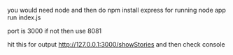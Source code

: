 you would need node and then do npm install express
for running node app run index.js

port is 3000 if not then use 8081

hit this for output http://127.0.0.1:3000/showStories
and then check console
